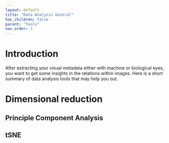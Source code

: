 ```yaml
---
layout: default
title: "Data Analysis General"
has_children: false
parent: "Tools"
nav_order: 3
---
```


# Introduction
After extracting your visual metadata either with machine or biological eyes, you want to get some insights in the relations within images. Here is a short summary of data analysis tools that may help you out.


# Dimensional reduction

## Principle Component Analysis

## tSNE
